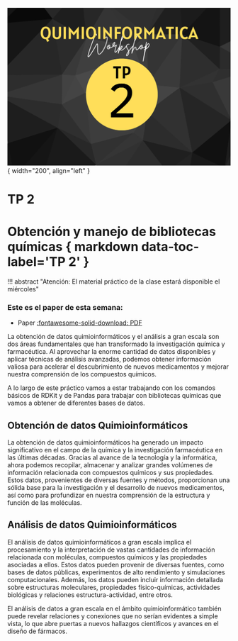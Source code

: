 ![Banner](img/4.png){ width="200", align="left" }

# **TP 2**
#  Obtención y manejo de bibliotecas químicas  { markdown data-toc-label='TP 2' }

<!--
[:fontawesome-solid-download: Materiales](https://drive.google.com/file/d/128SkGbPPi1Wy-73i5-dJ5DKYOvogem4g/view?usp=sharing){ .md-button .md-button--primary }
-->

<!--
Este es el botón para decargar materiales, en (#) hay que agregar el link correspondiente.
-->

<!--
* Datos [:fontawesome-solid-download: .csv](https://drive.google.com/file/d/1k1u0gx8DeH7XMSwzPbaxOeAGcvFlD8Ss/view?usp=sharing)

* Slides [:fontawesome-solid-download: PDF](https://drive.google.com/file/d/1-Rt372mC7qS_S6-TjKq6_V-E5UPSHu0k/view?usp=sharing)
-->

!!! abstract "Atención: El material práctico de la clase estará disponible el miércoles"

### Este es el paper de esta semana:

* Paper [:fontawesome-solid-download: PDF](material/Thomas(2024).pdf)



La obtención de datos quimioinformáticos y el análisis a gran escala son dos áreas fundamentales que han transformado la investigación química y farmacéutica. Al aprovechar la enorme cantidad de datos disponibles y aplicar técnicas de análisis avanzadas, podemos obtener información valiosa para acelerar el descubrimiento de nuevos medicamentos y mejorar nuestra comprensión de los compuestos químicos.

A lo largo de este práctico vamos a estar trabajando con los comandos básicos de RDKit y de Pandas para trabajar con bibliotecas químicas que vamos a obtener de diferentes bases de datos.

## Obtención de datos Quimioinformáticos

La obtención de datos quimioinformáticos ha generado un impacto significativo en el campo de la química y la investigación farmacéutica en las últimas décadas. Gracias al avance de la tecnología y la informática, ahora podemos recopilar, almacenar y analizar grandes volúmenes de información relacionada con compuestos químicos y sus propiedades. Estos datos, provenientes de diversas fuentes y métodos, proporcionan una sólida base para la investigación y el desarrollo de nuevos medicamentos, así como para profundizar en nuestra comprensión de la estructura y función de las moléculas.

## Análisis de datos Quimioinformáticos

El análisis de datos quimioinformáticos a gran escala implica el procesamiento y la interpretación de vastas cantidades de información relacionada con moléculas, compuestos químicos y las propiedades asociadas a ellos. Estos datos pueden provenir de diversas fuentes, como bases de datos públicas, experimentos de alto rendimiento y simulaciones computacionales. Además, los datos pueden incluir información detallada sobre estructuras moleculares, propiedades físico-químicas, actividades biológicas y relaciones estructura-actividad, entre otros.

El análisis de datos a gran escala en el ámbito quimioinformático también puede revelar relaciones y conexiones que no serían evidentes a simple vista, lo que abre puertas a nuevos hallazgos científicos y avances en el diseño de fármacos.